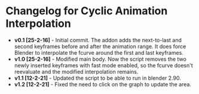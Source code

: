 # Changelog for Cyclic Animation Interpolation

* **v0.1 [25-2-16]** - Initial commit. The addon adds the next-to-last and second keyframes before and after the animation range. It does force Blender to interpolate the fcurve around the first and last keyframes.
* **v1.0 [25-2-16]** - Modified main body. Now the script removes the two newly inserted keyframes with fast mode enabled, so the fcurve doesn't reevaluate and the modified interpolation remains.
* **v1.1 [12-2-21]** - Updated the script to be able to run in blender 2.90.
* **v1.2 [12-2-21]** - Fixed the need to click on the graph to update the area.
